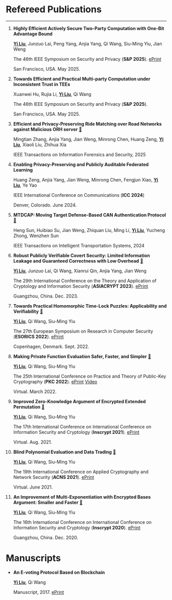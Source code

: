 

# Refereed Publications

---

1. **Highly Efficient Actively Secure Two-Party Computation with One-Bit Advantage Bound** 

    <u>**Yi Liu**</u>, Junzuo Lai, Peng Yang, Anjia Yang, Qi Wang, Siu-Ming Yiu, Jian Weng

    The 46th IEEE Symposium on Security and Privacy (**S&P 2025**). <span class="pubtag"><a class="btn btn-outline-primary" href="https://eprint.iacr.org/2025/614" target="_blank">ePrint</a></span>
    
    San Francisco, USA. May 2025.


2. **Towards Efficient and Practical Multi-party Computation under Inconsistent Trust in TEEs** 

    Xuanwei Hu, Rujia Li, <u>**Yi Liu**</u>, Qi Wang

    The 46th IEEE Symposium on Security and Privacy (**S&P 2025**). 
    
    San Francisco, USA. May 2025.

3. **Efficient and Privacy-Preserving Ride Matching over Road Networks against Malicious ORH server** <span class="pubtag">[:link:](https://doi.org/10.1109/TIFS.2025.3544453)</span>


    Mingtian Zhang, Anjia Yang, Jian Weng, Minrong Chen, Huang Zeng, <u>**Yi Liu**</u>, Xiaoli Liu, Zhihua Xia

    IEEE Transactions on Information Forensics and Security, 2025

1. **Enabling Privacy-Preserving and Publicly Auditable Federated Learning** 

    Huang Zeng, Anjia Yang, Jian Weng, Minrong Chen, Fengjun Xiao, <u>**Yi Liu**</u>, Ye Yao 
            
    IEEE International Conference on Communications (**ICC 2024**)

    Denver, Colorado. June 2024.


1. **MTDCAP: Moving Target Defense-Based CAN Authentication Protocol** <span class="pubtag">[:link:](https://ieeexplore.ieee.org/document/10499960)</span>

    Heng Sun, Huibiao Su, Jian Weng, Zhiquan Liu, Ming Li, <u>**Yi Liu**</u>, Yucheng Zhong, Wenzhen Sun

    IEEE Transactions on Intelligent Transportation Systems, 2024


1. **Robust Publicly Verifiable Covert Security: Limited Information Leakage and Guaranteed Correctness with Low Overhead** <span class="pubtag">[:link:](https://link.springer.com/chapter/10.1007/978-981-99-8721-4_9)</span>
  
    <u>**Yi Liu**</u>, Junzuo Lai, Qi Wang, Xianrui Qin, Anjia Yang, Jian Weng 

    The 29th International Conference on the Theory and Application of Cryptology and Information Security (**ASIACRYPT 2023**). <span class="pubtag"><a class="btn btn-outline-primary" href="https://eprint.iacr.org/2023/1392" target="_blank">ePrint</a></span>

    Guangzhou, China. Dec. 2023.

1. **Towards Practical Homomorphic Time-Lock Puzzles: Applicability and Verifiability** <span class="pubtag">[:link:](https://link.springer.com/chapter/10.1007/978-3-031-17140-6_21)</span>
  
    <u>**Yi Liu**</u>, Qi Wang, Siu-Ming Yiu 

    The 27th European Symposium on Research in Computer Security (**ESORICS 2022**). <span class="pubtag"><a class="btn btn-outline-primary" href="https://eprint.iacr.org/2022/585" target="_blank">ePrint</a></span>

    Copenhagen, Denmark. Sept. 2022.

1. **Making Private Function Evaluation Safer, Faster, and Simpler** <span class="pubtag">[:link:](https://link.springer.com/chapter/10.1007/978-3-030-97121-2_13)<span>
  
    <u>**Yi Liu**</u>, Qi Wang, Siu-Ming Yiu 

    The 25th International Conference on Practice and Theory of Public-Key Cryptography (**PKC 2022**). <span class="pubtag"><a class="btn btn-outline-primary" href="https://eprint.iacr.org/2021/1682" target="_blank">ePrint</a> <a class="btn btn-outline-primary" href="https://www.youtube.com/watch?v=Pv8zVTxacr0" target="_blank">Video</a></span>

    Virtual. March 2022.  

1. **Improved Zero-Knowledge Argument of Encrypted Extended Permutation** <span class="pubtag">[:link:](https://link.springer.com/chapter/10.1007/978-3-030-88323-2_15)</span>
  
    <u>**Yi Liu**</u>, Qi Wang, Siu-Ming Yiu 

    The 17th International Conference on International Conference on Information Security and Cryptology (**Inscrypt 2021**). <span class="pubtag"><a class="btn btn-outline-primary" href="https://eprint.iacr.org/2021/1430" target="_blank">ePrint</a></span>

    Virtual. Aug. 2021. 
    
1. **Blind Polynomial Evaluation and Data Trading** <span class="pubtag">[:link:](https://link.springer.com/chapter/10.1007/978-3-030-78372-3_5)</span>
  
    <u>**Yi Liu**</u>, Qi Wang, Siu-Ming Yiu 

    The 19th International Conference on Applied Cryptography and Network Security (**ACNS 2021**). <span class="pubtag"><a class="btn btn-outline-primary" href="https://eprint.iacr.org/2021/413" target="_blank">ePrint</a></span>

    Virtual. June 2021. 

1. **An Improvement of Multi-Exponentiation with Encrypted Bases Argument: Smaller and Faster** <span class="pubtag">[:link:](https://link.springer.com/chapter/10.1007/978-3-030-71852-7_27)</span>
  
    <u>**Yi Liu**</u>, Qi Wang, Siu-Ming Yiu 

    The 16th International Conference on International Conference on Information Security and Cryptology (**Inscrypt 2020**). <span class="pubtag"><a class="btn btn-outline-primary" href="https://eprint.iacr.org/2020/567" target="_blank">ePrint</a> </span>

    Guangzhou, China. Dec. 2020. 

# Manuscripts

- **An E-voting Protocol Based on Blockchain**
  
  <u>**Yi Liu**</u>, Qi Wang

  Manuscript, 2017. <span class="pubtag"><a class="btn btn-outline-primary" href="https://eprint.iacr.org/2017/1043" target="_blank">ePrint</a></span>

<!-- <style>
body[data-page="publications/README.md"] .sidebar,
body[data-page="publications/README.md"] .sidebar-toggle {
  display: none !important;
}

body[data-page="publications/README.md"] .content {
  margin-left: 0px !important;
}


</style> -->